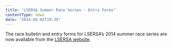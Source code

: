 ```yaml
---
title: "LSERSA Summer Race Series - Entry Forms"
contentType: news
date: "2014-03-02T19:39"
---
```


The race bulletin and entry forms for LSERSA’s 2014 summer race series are now available from the [LSERSA website](http://www.lsersa.org/index.html#LSERSA1_0679).

